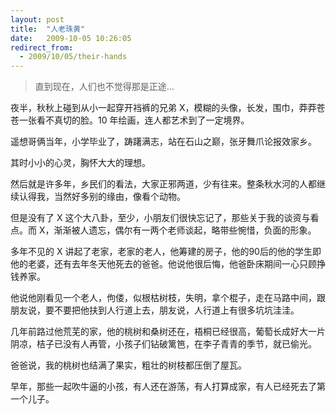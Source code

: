 ```yaml
---
layout: post
title:  "人老珠黄"
date:   2009-10-05 10:26:05
redirect_from:
  - 2009/10/05/their-hands
---
```


> 直到现在，人们也不觉得那是正途...

夜半，秋秋上碰到从小一起穿开裆裤的兄弟 X，模糊的头像，长发，围巾，莽莽苍苍一张看不真切的脸。10 年绘画，连人都艺术到了一定境界。

遥想哥俩当年，小学毕业了，踌躇满志，站在石山之巅，张牙舞爪论报效家乡。

其时小小的心灵，胸怀大大的理想。

然后就是许多年，乡民们的看法，大家正邪两道，少有往来。整条秋水河的人都继续认得我，当然好多别的缘由，像看个动物。

但是没有了 X 这个大八卦，至少，小朋友们很快忘记了，那些关于我的谈资与看点。而 X，渐渐被人遗忘，偶尔有一两个老师谈起，略带些惋惜，负面的形象。

多年不见的 X 讲起了老家，老家的老人，他筹建的房子，他的90后的他的学生即他的老婆，还有去年冬天他死去的爸爸。他说他很后悔，他爸卧床期间一心只顾挣钱养家。

他说他刚看见一个老人，佝偻，似根枯树枝，失明，拿个棍子，走在马路中间，跟朋友说，要不要把他扶到人行道上去，朋友说，人行道上有很多坑坑洼洼。

几年前路过他荒芜的家，他的桃树和桑树还在，梧桐已经很高，葡萄长成好大一片阴凉，桔子已没有人再管，小孩子们钻破篱笆，在李子青青的季节，就已偷光。

爸爸说，我的桃树也结满了果实，粗壮的树枝都压倒了屋瓦。

早年，那些一起吹牛逼的小孩，有人还在游荡，有人打算成家，有人已经死去了第一个儿子。
